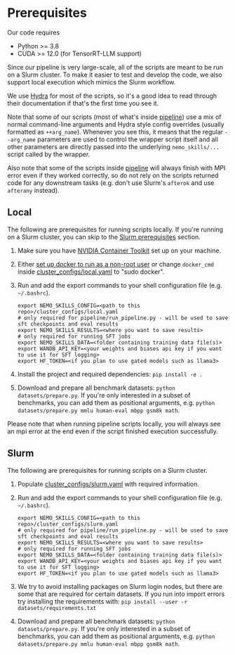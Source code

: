 # Prerequisites

Our code requires
- Python >= 3.8
- CUDA >= 12.0 (for TensorRT-LLM support)

Since our pipeline is very large-scale, all of the scripts are meant to be run on a Slurm cluster.
To make it easier to test and develop the code, we also support local execution which mimics the Slurm workflow.

We use [Hydra](https://hydra.cc/docs/1.3/intro/) for most of the scripts, so
it's a good idea to read through their documentation if that's the first time you see it.

Note that some of our scripts (most of what's inside [pipeline](/pipeline)) use a mix of normal
command-line arguments and Hydra style config overrides (usually formatted as `++arg_name`). Whenever you
see this, it means that the regular `--arg_name` parameters are used to control the wrapper script itself and
all other parameters are directly passed into the underlying `nemo_skills/...` script called by the wrapper.

Also note that some of the scripts inside [pipeline](/pipeline) will always
finish with MPI error even if they worked correctly, so do not rely on the
scripts returned code for any downstream tasks
(e.g. don't use Slurm's `afterok` and use `afterany` instead).

## Local

The following are prerequisites for running scripts locally. If you're running on a Slurm
cluster, you can skip to the [Slurm prerequisites](#slurm) section.

1. Make sure you have [NVIDIA Container Toolkit](https://docs.nvidia.com/datacenter/cloud-native/container-toolkit/latest/install-guide.html) set up on your machine.
2. Either [set up docker to run as a non-root user](https://docs.docker.com/engine/install/linux-postinstall/#manage-docker-as-a-non-root-user) or change `docker_cmd` inside [cluster_configs/local.yaml](/cluster_configs/local.yaml) to "sudo docker".
3. Run and add the export commands to your shell configuration file (e.g. `~/.bashrc`).

   ```
   export NEMO_SKILLS_CONFIG=<path to this repo>/cluster_configs/local.yaml
   # only required for pipeline/run_pipeline.py - will be used to save sft checkpoints and eval results
   export NEMO_SKILLS_RESULTS=<where you want to save results>
   # only required for running SFT jobs
   export NEMO_SKILLS_DATA=<folder containing training data file(s)>
   export WANDB_API_KEY=<your weights and biases api key if you want to use it for SFT logging>
   export HF_TOKEN=<if you plan to use gated models such as llama3>
   ```

4. Install the project and required dependencies: `pip install -e .`
5. Download and prepare all benchmark datasets: `python datasets/prepare.py`. If you're only interested in a subset
   of benchmarks, you can add them as positional arguments, e.g. `python datasets/prepare.py mmlu human-eval mbpp gsm8k math`.

Please note that when running pipeline scripts locally, you will always see an mpi error
at the end even if the script finished execution successfully.

## Slurm

The following are prerequisites for running scripts on a Slurm cluster.

1. Populate [cluster_configs/slurm.yaml](/cluster_configs/slurm.yaml) with required information.
2. Run and add the export commands to your shell configuration file (e.g. `~/.bashrc`).

   ```
   export NEMO_SKILLS_CONFIG=<path to this repo>/cluster_configs/slurm.yaml
   # only required for pipeline/run_pipeline.py - will be used to save sft checkpoints and eval results
   export NEMO_SKILLS_RESULTS=<where you want to save results>
   # only required for running SFT jobs
   export NEMO_SKILLS_DATA=<folder containing training data file(s)>
   export WANDB_API_KEY=<your weights and biases api key if you want to use it for SFT logging>
   export HF_TOKEN=<if you plan to use gated models such as llama3>
   ```

3. We try to avoid installing packages on Slurm login nodes, but there are some that are required for certain datasets.
   If you run into import errors try installing the requirements with: `pip install --user -r datasets/requirements.txt`

4. Download and prepare all benchmark datasets: `python datasets/prepare.py`. If you're only interested in a subset
   of benchmarks, you can add them as positional arguments, e.g. `python datasets/prepare.py mmlu human-eval mbpp gsm8k math`.